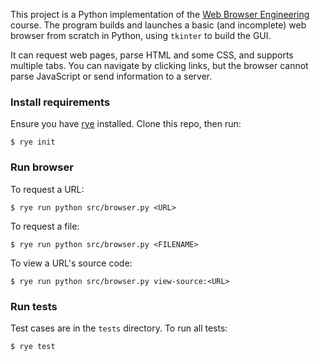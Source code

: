 This project is a Python implementation of the [Web Browser Engineering](http://browser.engineering) course. The program builds and launches a basic (and incomplete) web browser from scratch in Python, using `tkinter` to build the GUI.

It can request web pages, parse HTML and some CSS, and supports multiple tabs. You can navigate by clicking links, but the browser cannot parse JavaScript or send information to a server.

### Install requirements

Ensure you have [rye](https://rye.astral.sh/) installed. Clone this repo, then run:

```
$ rye init
```

### Run browser

To request a URL:

```
$ rye run python src/browser.py <URL>
```

To request a file:

```
$ rye run python src/browser.py <FILENAME>
```

To view a URL's source code:

```
$ rye run python src/browser.py view-source:<URL>
```

### Run tests

Test cases are in the `tests` directory. To run all tests:

```
$ rye test
```

